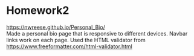 # Homework2
https://nwreese.github.io/Personal_Bio/
<br>
Made a personal bio page that is responsive to different devices. 
Navbar links work on each page.
Used the HTML validator from https://www.freeformatter.com/html-validator.html

